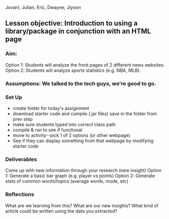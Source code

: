 Jovani, Julian, Eric, Dwayne, Jiyoon

## Lesson objective: Introduction to using a library/package in conjunction with an HTML page

### Aim:
Option 1: Students will analyze the front pages of 2 different news websites.
Option 2: Students will analyze sports statistics (e.g. NBA, MLB).

### Assumptions: We talked to the tech guys, we're good to go.
### Set Up
* create folder for today's assignment
* download starter code and compile (.jar files) save in the folder from prev step
* make sure students typed into correct class path
* compile & run to see if functional
* move to activity--pick 1 of 2 options (or other webpage)
* See if they can display something from that webpage by modifying starter code

### Deliverables
Come up with new information through your research (new insight)
Option 1: Generate a basic bar graph (e.g. player vs points)
Option 2: Generate stats of common words/topics (average words, mode, etc) 

### Reflections
What are we learning from this?
What are our new insights?
What kind of article could be written using the data you extracted?